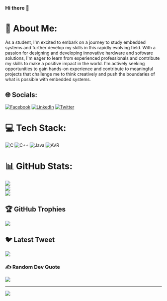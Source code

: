 ### Hi there 👋

# 💫 About Me:
As a student, I'm excited to embark on a journey to study embedded systems and further develop my skills in this rapidly evolving field. With a passion for designing and developing innovative hardware and software solutions, I'm eager to learn from experienced professionals and contribute my skills to make a positive impact in the world. I'm actively seeking opportunities to gain hands-on experience and contribute to meaningful projects that challenge me to think creatively and push the boundaries of what is possible with embedded systems.


## 🌐 Socials:
[![Facebook](https://img.shields.io/badge/Facebook-%231877F2.svg?logo=Facebook&logoColor=white)](https://facebook.com/MazenMosbahh) [![LinkedIn](https://img.shields.io/badge/LinkedIn-%230077B5.svg?logo=linkedin&logoColor=white)](https://linkedin.com/in/mazenmosbaah) [![Twitter](https://img.shields.io/badge/Twitter-%231DA1F2.svg?logo=Twitter&logoColor=white)](https://twitter.com/MazenMosbahh) 

# 💻 Tech Stack:
![C](https://img.shields.io/badge/c-%2300599C.svg?style=for-the-badge&logo=c&logoColor=white) ![C++](https://img.shields.io/badge/c++-%2300599C.svg?style=for-the-badge&logo=c%2B%2B&logoColor=white) ![Java](https://img.shields.io/badge/java-%2300599C.svg?style=for-the-badge&logo=java&logoColor=white) ![AVR](https://img.shields.io/badge/AVR-%23ED8B00.svg?style=for-the-badge&logo=AVR&logoColor=white)
# 📊 GitHub Stats:
![](https://github-readme-stats.vercel.app/api?username=MazenMosbah1&theme=dark&hide_border=false&include_all_commits=false&count_private=false)<br/>
![](https://github-readme-streak-stats.herokuapp.com/?user=MazenMosbah1&theme=dark&hide_border=false)<br/>
![](https://github-readme-stats.vercel.app/api/top-langs/?username=MazenMosbah1&theme=dark&hide_border=false&include_all_commits=false&count_private=false&layout=compact)

## 🏆 GitHub Trophies
![](https://github-profile-trophy.vercel.app/?username=MazenMosbah1&theme=radical&no-frame=false&no-bg=false&margin-w=4)

## 🐦 Latest Tweet
[![](https://gtce.itsvg.in/api?username=MazenMosbahh)](https://github.com/VishwaGauravIn/github-twitter-card-embed)

### ✍️ Random Dev Quote
![](https://quotes-github-readme.vercel.app/api?type=horizontal&theme=radical)

---
[![](https://visitcount.itsvg.in/api?id=MazenMosbah1&icon=0&color=0)](https://visitcount.itsvg.in)

<!-- Proudly created with GPRM ( https://gprm.itsvg.in ) -->

